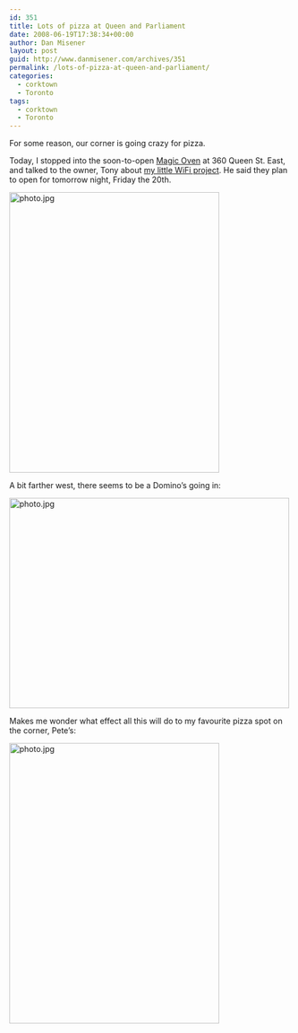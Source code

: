 ```yaml
---
id: 351
title: Lots of pizza at Queen and Parliament
date: 2008-06-19T17:38:34+00:00
author: Dan Misener
layout: post
guid: http://www.danmisener.com/archives/351
permalink: /lots-of-pizza-at-queen-and-parliament/
categories:
  - corktown
  - Toronto
tags:
  - corktown
  - Toronto
---
```

For some reason, our corner is going crazy for pizza.

Today, I stopped into the soon-to-open [Magic Oven](http://www.magicoven.com/) at 360 Queen St. East, and talked to the owner, Tony about [my little WiFi project](http://public.meraki.com/network/Corktown). He said they plan to open for tomorrow night, Friday the 20th.

[<img src="http://farm4.static.flickr.com/3160/2578639014_83627aef7b.jpg" height="500" width="375" alt="photo.jpg" />](http://www.flickr.com/photos/20565074@N00/2578639014/)

A bit farther west, there seems to be a Domino&#8217;s going in:

[<img src="http://farm4.static.flickr.com/3193/2578227360_97674e40ce.jpg" height="375" width="500" alt="photo.jpg" />](http://www.flickr.com/photos/20565074@N00/2578227360/)

Makes me wonder what effect all this will do to my favourite pizza spot on the corner, Pete&#8217;s:

[<img src="http://farm4.static.flickr.com/3028/2578639410_5872fa6b18.jpg" height="500" width="375" alt="photo.jpg" />](http://www.flickr.com/photos/20565074@N00/2578639410/)